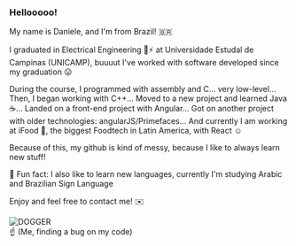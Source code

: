 ### Hellooooo!

My name is Daniele, and I'm from Brazil! 🇧🇷

I graduated in Electrical Engineering 🔌⚡ at Universidade Estudal de Campinas (UNICAMP), buuuut I've worked with software developed since my graduation 😛

During the course, I programmed with assembly and C... very low-level...
Then, I began working with C++...
Moved to a new project and learned Java ☕...
Landed on a front-end project with Angular...
Got on another project with older technologies: angularJS/Primefaces...
And currently I am working at iFood 🍰, the biggest Foodtech in Latin America, with React ☺️

Because of this, my github is kind of messy, because I like to always learn new stuff! 

🍭 Fun fact: I also like to learn new languages, currently I'm studying Arabic and Brazilian Sign Language

Enjoy and feel free to contact me! ✉️

![DOGGER](https://media.giphy.com/media/51Uiuy5QBZNkoF3b2Z/giphy-downsized.gif)  
☝️ (Me, finding a bug on my code)

<!--
**danidanimoraes/danidanimoraes** is a ✨ _special_ ✨ repository because its `README.md` (this file) appears on your GitHub profile.

Here are some ideas to get you started:

- 🔭 I’m currently working on ...
- 🌱 I’m currently learning ...
- 👯 I’m looking to collaborate on ...
- 🤔 I’m looking for help with ...
- 💬 Ask me about ...
- 📫 How to reach me: ...
- 😄 Pronouns: ...
- ⚡ Fun fact: ...
-->

